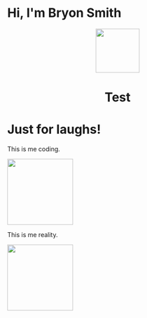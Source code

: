 # Hi, I'm Bryon Smith

<div id="header" align="center">
  <img src="https://media.giphy.com/media/M9gbBd9nbDrOTu1Mqx/giphy.gif" width="100"/>
</div>
<h1 align="center">Test</h1>

<div id="laughs">
<h1>Just for laughs!</h1>

<div id="catHorse">
<p>This is me coding.</p>
<img src="https://media.giphy.com/media/2A75RyXVzzSI2bx4Gj/giphy-downsized.gif" width="150"/>
</div>
<div id="babySpinning">
<p>This is me reality.</p>
<img src="https://media.giphy.com/media/110F1JFzWKtiA8/giphy.gif" width="150"/>
</div>

</div>
